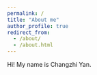 ```yaml
---
permalink: /
title: "About me"
author_profile: true
redirect_from: 
  - /about/
  - /about.html
---
```


Hi! My name is Changzhi Yan.
